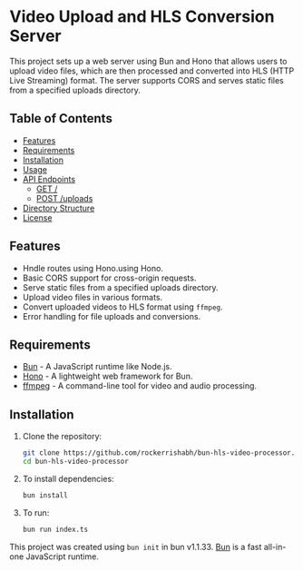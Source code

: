 # Video Upload and HLS Conversion Server

This project sets up a web server using Bun and Hono that allows users to upload video files, which are then processed and converted into HLS (HTTP Live Streaming) format. The server supports CORS and serves static files from a specified uploads directory.

## Table of Contents

- [Features](#features)
- [Requirements](#requirements)
- [Installation](#installation)
- [Usage](#usage)
- [API Endpoints](#api-endpoints)
  - [GET /](#get-)
  - [POST /uploads](#post-uploads)
- [Directory Structure](#directory-structure)
- [License](#license)

## Features

- Hndle routes using Hono.using Hono.
- Basic CORS support for cross-origin requests.
- Serve static files from a specified uploads directory.
- Upload video files in various formats.
- Convert uploaded videos to HLS format using `ffmpeg`.
- Error handling for file uploads and conversions.

## Requirements

- [Bun](https://bun.sh/) - A JavaScript runtime like Node.js.
- [Hono](https://hono.dev/) - A lightweight web framework for Bun.
- [ffmpeg](https://ffmpeg.org/) - A command-line tool for video and audio processing.

## Installation

1. Clone the repository:

   ```bash
   git clone https://github.com/rockerrishabh/bun-hls-video-processor.git
   cd bun-hls-video-processor
   ```

2. To install dependencies:

   ```bash
   bun install
   ```

3. To run:

   ```bash
   bun run index.ts
   ```

This project was created using `bun init` in bun v1.1.33. [Bun](https://bun.sh) is a fast all-in-one JavaScript runtime.
